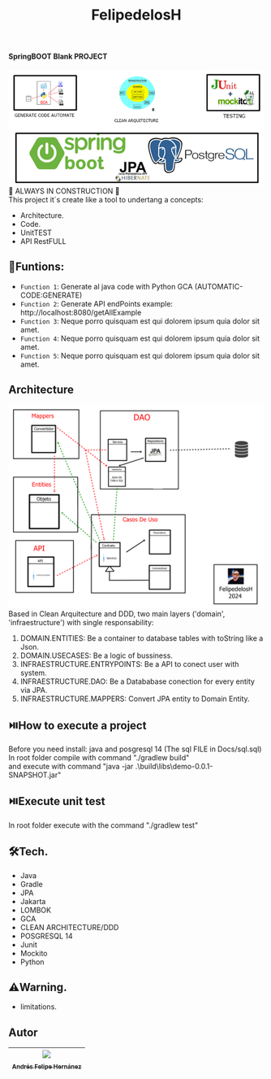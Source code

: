 <h1 align="center"> FelipedelosH </h1>
<br>
<h4>SpringBOOT Blank PROJECT</h4>

![Banner](Docs/banner.png)
<br>
:construction: ALWAYS IN CONSTRUCTION :construction:
<br>
This project it´s create like a tool to undertang a concepts: 
* Architecture.
* Code.
* UnitTEST
* API RestFULL

## :hammer:Funtions:

- `Function 1`: Generate al java code with Python GCA (AUTOMATIC-CODE:GENERATE)<br>
- `Function 2`: Generate API endPoints example: http://localhost:8080/getAllExample<br>
- `Function 3`: Neque porro quisquam est qui dolorem ipsum quia dolor sit amet.<br>
- `Function 4`: Neque porro quisquam est qui dolorem ipsum quia dolor sit amet.<br>
- `Function 5`: Neque porro quisquam est qui dolorem ipsum quia dolor sit amet.<br>


## Architecture

![Architecture](Docs/ArquiteturaDetallada.png)
<br>
Based in Clean Arquitecture and DDD, two main layers ('domain', 'infraestructure') with single responsability:

1. DOMAIN.ENTITIES: Be a container to database tables with toString like a Json.
2. DOMAIN.USECASES: Be a logic of bussiness.
3. INFRAESTRUCTURE.ENTRYPOINTS: Be a API to conect user with system.
4. INFRAESTRUCTURE.DAO: Be a Datababase conection for every entity via JPA.
5. INFRAESTRUCTURE.MAPPERS: Convert JPA entity to Domain Entity.

## :play_or_pause_button:How to execute a project

Before you need install: java and posgresql 14 (The sql FILE in Docs/sql.sql)
<br>
In root folder compile with command "./gradlew build"
<br>
and execute with command "java -jar .\build\libs\demo-0.0.1-SNAPSHOT.jar"

## :play_or_pause_button:Execute unit test

In root folder execute with the command "./gradlew test"

## :hammer_and_wrench:Tech.

- Java
- Gradle
- JPA
- Jakarta
- LOMBOK
- GCA
- CLEAN ARCHITECTURE/DDD
- POSGRESQL 14
- Junit
- Mockito
- Python

## :warning:Warning.

- limitations.

## Autor

| [<img src="https://avatars.githubusercontent.com/u/38327255?v=4" width=115><br><sub>Andrés Felipe Hernánez</sub>](https://github.com/felipedelosh)|
| :---: |